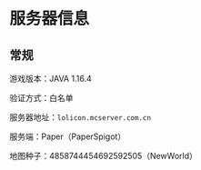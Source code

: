 # 服务器信息

## 常规

游戏版本：JAVA 1.16.4

验证方式：白名单

服务器地址：`lolicon.mcserver.com.cn`

服务端：Paper（PaperSpigot）

地图种子：4858744454692592505（NewWorld）

